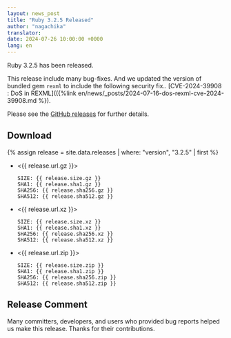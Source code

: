 ```yaml
---
layout: news_post
title: "Ruby 3.2.5 Released"
author: "nagachika"
translator:
date: 2024-07-26 10:00:00 +0000
lang: en
---
```


Ruby 3.2.5 has been released.

This release include many bug-fixes.
And we updated the version of bundled gem `rexml` to include the following security fix..
[CVE-2024-39908 : DoS in REXML](({%link en/news/_posts/2024-07-16-dos-rexml-cve-2024-39908.md %}).

Please see the [GitHub releases](https://github.com/ruby/ruby/releases/tag/v3_2_5) for further details.

## Download

{% assign release = site.data.releases | where: "version", "3.2.5" | first %}

* <{{ release.url.gz }}>

      SIZE: {{ release.size.gz }}
      SHA1: {{ release.sha1.gz }}
      SHA256: {{ release.sha256.gz }}
      SHA512: {{ release.sha512.gz }}

* <{{ release.url.xz }}>

      SIZE: {{ release.size.xz }}
      SHA1: {{ release.sha1.xz }}
      SHA256: {{ release.sha256.xz }}
      SHA512: {{ release.sha512.xz }}

* <{{ release.url.zip }}>

      SIZE: {{ release.size.zip }}
      SHA1: {{ release.sha1.zip }}
      SHA256: {{ release.sha256.zip }}
      SHA512: {{ release.sha512.zip }}

## Release Comment

Many committers, developers, and users who provided bug reports helped us make this release.
Thanks for their contributions.
